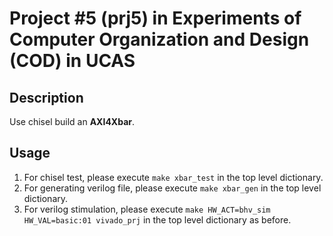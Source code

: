 # Project #5 (prj5) in Experiments of Computer Organization and Design (COD) in UCAS
## Description
Use chisel build an **AXI4Xbar**.
## Usage
1. For chisel test, please execute `make xbar_test` in the top level dictionary.
2. For generating verilog file, please execute `make xbar_gen` in the top level dictionary.
3. For verilog stimulation, please execute `make HW_ACT=bhv_sim HW_VAL=basic:01 vivado_prj` in the top level dictionary as before.
